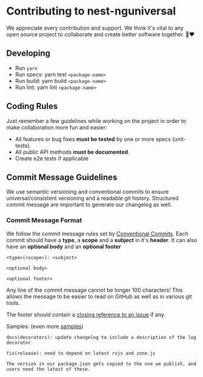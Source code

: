 # Contributing to nest-nguniversal

We appreciate every contribution and support. We think it's vital to any open source project to collaborate
and create better software together. 🙏❤

## Developing

- Run `yarn`
- Run specs: yarn test `<package-name>`
- Run build: yarn build `<package-name>`
- Run lint: yarn lint `<package-name>`

## <a name="rules"></a> Coding Rules

Just remember a few guidelines while working on the project in order to make collaboration more fun and easier:

- All features or bug fixes **must be tested** by one or more specs (unit-tests).
- All public API methods **must be documented**.
- Create e2e tests if applicable

## <a name="commit"></a> Commit Message Guidelines

We use semantic versioning and conventional commits to ensure universal/consistent versioning and a readable git
history.
Structured commit message are important to generate our changelog as well.

### Commit Message Format

We follow the commit message rules set by [Conventional Commits](https://www.conventionalcommits.org/en/v1.0.0/).
Each commit should have a **type**, a **scope** and a **subject** in it's **header**.
It can also have an **optional body** and an **optional footer**

```
<type>(<scope>): <subject>

<optional body>

<optional footer>
```

Any line of the commit message cannot be longer 100 characters! This allows the message to be easier
to read on GitHub as well as in various git tools.

The footer should contain
a [closing reference to an issue](https://help.github.com/articles/closing-issues-via-commit-messages/) if any.

Samples: (even more [samples](https://github.com/angular/angular/commits/main))

```
docs(decorators): update changelog to include a description of the log decorator
```

```
fix(release): need to depend on latest rxjs and zone.js

The version in our package.json gets copied to the one we publish, and users need the latest of these.
```
